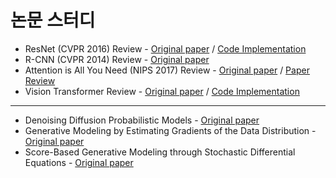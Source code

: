 # 논문 스터디
- ResNet (CVPR 2016) Review - [Original paper](https://arxiv.org/abs/1512.03385) / [Code Implementation](https://github.com/Yewon-dev/boostcamp-AI-Tech/blob/master/AI-Paper-Review/ResNet.ipynb)
- R-CNN (CVPR 2014) Review - [Original paper](https://arxiv.org/pdf/1311.2524.pdf) 
- Attention is All You Need (NIPS 2017) Review - [Original paper](https://arxiv.org/abs/1706.03762) / [Paper Review](https://github.com/Yewon-dev/boostcamp-AI-Tech/blob/master/AI-Paper-Review/Attention_Is_All_You_Need.ipynb)
- Vision Transformer Review - [Original paper](https://arxiv.org/abs/2010.11929) / [Code Implementation](https://github.com/Yewon-dev/boostcamp-AI-Tech/blob/master/AI-Paper-Review/Vision_Transformer.ipynb)
---------
- Denoising Diffusion Probabilistic Models - [Original paper](https://arxiv.org/abs/2006.11239)
- Generative Modeling by Estimating Gradients of the Data Distribution - [Original paper](https://arxiv.org/abs/1907.05600)
- Score-Based Generative Modeling through Stochastic Differential Equations - [Original paper](https://arxiv.org/abs/2011.13456)
